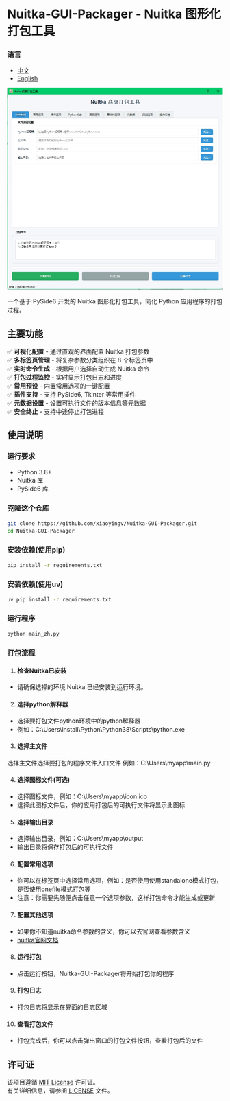 # Nuitka-GUI-Packager - Nuitka 图形化打包工具

### 语言
* [中文](README_ZH.md)
* [English](README.md)

![界面截图](docs/images/screenshot_zh.png)

一个基于 PySide6 开发的 Nuitka 图形化打包工具，简化 Python 应用程序的打包过程。

## 主要功能

✅ **可视化配置** - 通过直观的界面配置 Nuitka 打包参数  
✅ **多标签页管理** - 将复杂参数分类组织在 8 个标签页中  
✅ **实时命令生成** - 根据用户选择自动生成 Nuitka 命令  
✅ **打包过程监控** - 实时显示打包日志和进度  
✅ **常用预设** - 内置常用选项的一键配置  
✅ **插件支持** - 支持 PySide6, Tkinter 等常用插件  
✅ **元数据设置** - 设置可执行文件的版本信息等元数据  
✅ **安全终止** - 支持中途停止打包进程  

## 使用说明

### 运行要求
- Python 3.8+
- Nuitka 库
- PySide6 库
### 克隆这个仓库
```bash
git clone https://github.com/xiaoyingv/Nuitka-GUI-Packager.git
cd Nuitka-GUI-Packager
```

### 安装依赖(使用pip)
```bash
pip install -r requirements.txt
 ```
### 安装依赖(使用uv)
```bash
uv pip install -r requirements.txt
```
### 运行程序
```bash
python main_zh.py
```
### 打包流程

1. #### 检查Nuitka已安装
* 请确保选择的环境 Nuitka 已经安装到运行环境。

2. #### 选择python解释器
* 选择要打包文件python环境中的python解释器
* 例如：C:\Users\install\Python\Python38\Scripts\python.exe

3. #### 选择主文件
选择主文件选择要打包的程序文件入口文件 例如：C:\Users\myapp\main.py

4. #### 选择图标文件(可选)
* 选择图标文件，例如：C:\Users\myapp\icon.ico
* 选择此图标文件后，你的应用打包后的可执行文件将显示此图标

5. #### 选择输出目录
* 选择输出目录，例如：C:\Users\myapp\output
* 输出目录将保存打包后的可执行文件

6. #### 配置常用选项
* 你可以在标签页中选择常用选项，例如：是否使用使用standalone模式打包，是否使用onefile模式打包等
* 注意：你需要先随便点击任意一个选项参数，这样打包命令才能生成或更新

7. #### 配置其他选项
* 如果你不知道nuitka命令参数的含义，你可以去官网查看参数含义
* [nuitka官网文档](https://nuitka.net/user-documentation/)

8. #### 运行打包
* 点击运行按钮，Nuitka-GUI-Packager将开始打包你的程序

9. #### 打包日志
* 打包日志将显示在界面的日志区域

10. #### 查看打包文件
* 打包完成后，你可以点击弹出窗口的打包文件按钮，查看打包后的文件


## 许可证

该项目遵循 [MIT License](https://opensource.org/licenses/MIT) 许可证。  
有关详细信息，请参阅 [LICENSE](LICENSE) 文件。
